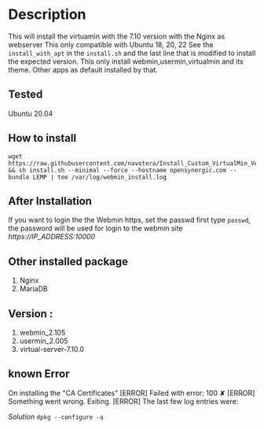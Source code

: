 # Description 
This will install the virtuamin with the 7.10 version with the Nginx as webserver
This only compatible with Ubuntu 18, 20, 22
See the `install_with_apt` in the `install.sh` and the last line that is modified to install the expected version.
This only install webmin,usermin,virtualmin and its theme. Other apps as default installed by that. 

## Tested 
Ubuntu 20.04


## How to install 

```
wget https://raw.githubusercontent.com/navotera/Install_Custom_VirtualMin_Version/master/install.sh && sh install.sh --minimal --force --hostname opensynergic.com --bundle LEMP | tee /var/log/webmin_install.log
```


## After Installation 
If you want to login the the Webmin https, set the passwd first 
type `passwd`, the password will be used for login to the webmin site 
*https://IP_ADDRESS:10000*


## Other installed package 
1. Nginx 
2. MariaDB



## Version : 
1. webmin_2.105
2. usermin_2.005
3. virtual-server-7.10.0

## known Error 
On installing the "CA Certificates" 
 [ERROR] Failed with error: 100
 ✘
[ERROR] Something went wrong. Exiting.
[ERROR] The last few log entries were:


*Solution* 
`dpkg --configure -a`
